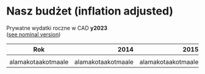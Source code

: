 # Nasz budżet (inflation adjusted)

Prywatne wydatki roczne w CAD **y2023**    
([see nominal version](NaszBudżet))

| Rok                | 2014               | 2015               | 2016               | 2017               | 2018               | 2019               | 2020               | 2021               | 2022               | 2023               |
| ----               | ---:               | ---:               | ---:               | ---:               | ---:               | ---:               | ---:               | ---:               | ---:               | ---:               |
|                    |                    |                    |                    |                    |                    |                    |                    |                    |                    |                    |
| alamakotaakotmaale | alamakotaakotmaale | alamakotaakotmaale | alamakotaakotmaale | alamakotaakotmaale | alamakotaakotmaale | alamakotaakotmaale | alamakotaakotmaale | alamakotaakotmaale | alamakotaakotmaale | alamakotaakotmaale |

